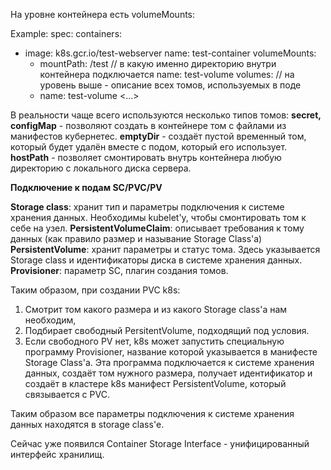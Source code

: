 На уровне контейнера есть volumeMounts:

Example:
spec:
  containers:
  - image: k8s.gcr.io/test-webserver
    name: test-container
    volumeMounts:
    - mountPath: /test // в какую именно директорию внутри контейнера подключается
      name: test-volume
    volumes: // на уровень выше - описание всех томов, используемых в поде
    - name: test-volume
    <...>

В реальности чаще всего используются несколько типов томов:
**secret, configMap** - позволяют создать в контейнере том с файлами из манифестов кубернетес.
**emptyDir** - создаёт пустой временный том, который будет удалён вместе с подом, который его использует.
**hostPath** - позволяет смонтировать внутрь контейнера любую директорию с локального диска сервера.

**Подключение к подам SC/PVC/PV**

**Storage class**: хранит тип и параметры подключения к системе хранения данных.
Необходимы kubelet'у, чтобы смонтировать том к себе на узел.
**PersistentVolumeClaim**: описывает требования к тому данных (как правило размер и называние Storage Class'a)
**PersistentVolume**: хранит параметры и статус тома.
Здесь указывается Storage class и идентификаторы диска в системе хранения данных.
**Provisioner**: параметр SC, плагин создания томов.

Таким образом, при создании PVC k8s:
1. Смотрит том какого размера и из какого Storage class'a нам необходим,
2. Подбирает свободный PersitentVolume, подходящий под условия.
3. Если свободного PV нет, k8s может запустить специальную программу Provisioner, название которой указывается в манифесте Storage Class'a.
Эта программа
подключается к системе хранения данных,
создаёт том нужного размера,
получает идентификатор и
создаёт в кластере k8s манифест PersistentVolume, который связывается с PVC.

Таким образом все параметры подключения к системе хранения данных находятся в storage class'е.

Сейчас уже появился Container Storage Interface - унифицированный интерфейс хранилищ.

